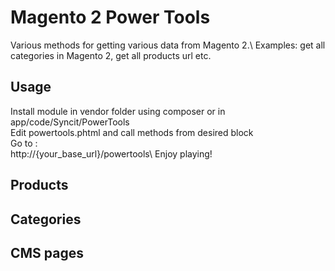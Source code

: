 # Magento 2 Power Tools

 Various methods for getting  various data from Magento 2.\ 
 Examples: get all categories in Magento 2, get all products url etc.

## Usage

Install module in vendor folder using composer or in app/code/Syncit/PowerTools\
Edit powertools.phtml and call methods from desired block\
Go to :\
http://{your_base_url}/powertools\ 
Enjoy playing!

## Products 

## Categories

## CMS pages